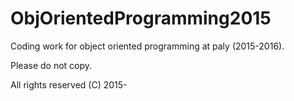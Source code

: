 # ObjOrientedProgramming2015
Coding work for object oriented programming at paly (2015-2016).

Please do not copy.  

All rights reserved (C) 2015- 
